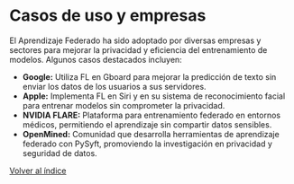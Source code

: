 # Casos de uso y empresas

El Aprendizaje Federado ha sido adoptado por diversas empresas y sectores para mejorar la privacidad y eficiencia del entrenamiento de modelos. Algunos casos destacados incluyen:

- **Google:** Utiliza FL en Gboard para mejorar la predicción de texto sin enviar los datos de los usuarios a sus servidores.
- **Apple:** Implementa FL en Siri y en su sistema de reconocimiento facial para entrenar modelos sin comprometer la privacidad.
- **NVIDIA FLARE:** Plataforma para entrenamiento federado en entornos médicos, permitiendo el aprendizaje sin compartir datos sensibles.
- **OpenMined:** Comunidad que desarrolla herramientas de aprendizaje federado con PySyft, promoviendo la investigación en privacidad y seguridad de datos.

[Volver al índice](README.md)

